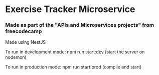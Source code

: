 # Exercise Tracker Microservice

### Made as part of the "APIs and Microservices projects" from freecodecamp

Made using NestJS

To run in development mode: npm run start:dev (start the server on nodemon)

To run in production mode: npm run start:prod (compile and start)
